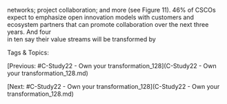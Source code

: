 networks; project collaboration; and more (see Figure 11).
46% of CSCOs expect to emphasize open innovation 
models with customers and ecosystem partners that can 
promote collaboration over the next three years. And four  
in ten say their value streams will be transformed by  

   Tags & Topics:
   

[Previous: #C-Study22 - Own your transformation_128](C-Study22 - Own your transformation_128.md)

[Next: #C-Study22 - Own your transformation_128](C-Study22 - Own your transformation_128.md)